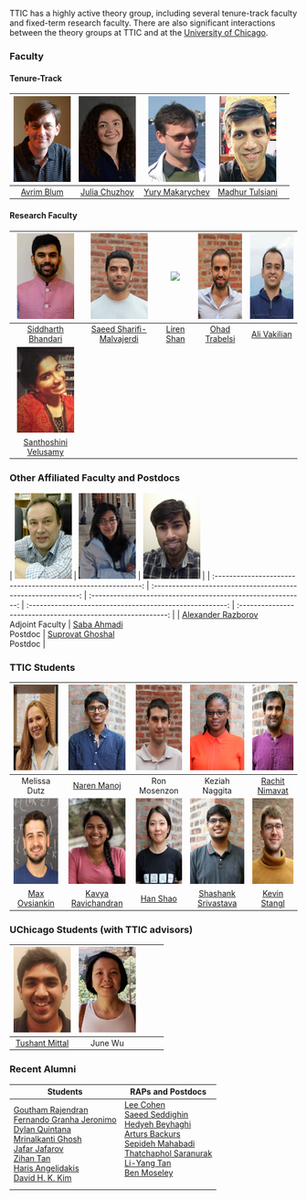 TTIC has a highly active theory group, including several tenure-track faculty and fixed-term research faculty. There are also significant interactions between the theory groups at TTIC and at the [University of Chicago](http://theory.cs.uchicago.edu).




### Faculty

#### Tenure-Track

|   <img src="pictures/avrim.jpg" height="150" width="100">    | <img src="pictures/julia.jpg" height="150" width="100"> |    <img src="pictures/yury.jpg" height="150" width="100">    |  <img src="pictures/madhur.jpg" height="150" width="100">   |                                                       |
| :----------------------------------------------------------: | :-----------------------------------------------------: | :----------------------------------------------------------: | :---------------------------------------------------------: | :---------------------------------------------------: |
|         [Avrim Blum](https://home.ttic.edu/~avrim/)          |     [Julia Chuzhoy](https://home.ttic.edu/~cjulia/)     |       [Yury Makarychev](https://home.ttic.edu/~yury/)        |     [Madhur Tulsiani](https://home.ttic.edu/~madhurt/)      |                                                       |


#### Research Faculty

| <img src="pictures/siddharth.jpg" height="150" width="100">  |  <img src="pictures/saeed.jpg" height="150" width="100">  |  <img src=“pictures/shan.jpg” height=“150” width=“100”>    |   <img src="pictures/ohad.jpg" height="150" width="100">    | <img src="pictures/ali.jpg" height="150" width="100"> |
| :----------------------------------------------------------: | :-----------------------------------------------------: | :----------------------------------------------------------: | :---------------------------------------------------------: | :---------------------------------------------------: |
| [Siddharth Bhandari](https://sites.google.com/view/siddharth-bhandari/)  | [Saeed Sharifi-Malvajerdi](https://sites.google.com/view/saeedsh/home) | [Liren Shan](https://lirenshan.github.io) | [Ohad Trabelsi](https://sites.google.com/view/ohadtrabelsi) |    [Ali Vakilian](https://www.mit.edu/~vakilian/)     |
| <img src="pictures/santhoshini.jpg" height="150" width="100">  |    |       |       |  |
| [Santhoshini Velusamy](https://scholar.harvard.edu/santhoshiniv/home) |     |  |  |         |



### Other Affiliated Faculty and Postdocs

|  <img src="pictures/razborov.jpg" height="150" width="100">  | <img src="pictures/ahmadi.jpg" height="150" width="100"> |  <img src="pictures/ghoshal.jpg" height="150" width="100">   |
| :----------------------------------------------------------: | :----------------------------------------------------------: | :----------------------------------------------------------: | :------------------------------------------------------: | :----------------------------------------------------------: |
| [Alexander Razborov](http://people.cs.uchicago.edu/~razborov/) <br> Adjoint Faculty  | [Saba Ahmadi](https://sabaahmadi.github.io)<br/> Postdoc | [Suprovat Ghoshal](https://sites.google.com/view/suprovat)<br/> Postdoc |



### TTIC Students

|   <img src="pictures/dutz.jpg" height="150" width="100">    |   <img src="pictures/manoj.jpg" height="150" width="100">    | <img src="pictures/mosenzon.jpg" height="150" width="100"> |  <img src="pictures/naggita.jpg" height="150" width="100">   | <img src="pictures/nimavat.jpg" height="150" width="100"> |
| :---------------------------------------------------------: | :----------------------------------------------------------: | :--------------------------------------------------------: | :----------------------------------------------------------: | :-------------------------------------------------------: |
|                        Melissa Dutz                         |            [Naren Manoj](https://www.nsmanoj.com)            |                        Ron Mosenzon                        |                        Keziah Naggita                        |     [Rachit Nimavat](https://home.ttic.edu/~nimavat/)     |
| <img src="pictures/ovsiankin.jpg" height="150" width="100"> | <img src="pictures/ravichandran.jpg" height="150" width="100"> |   <img src="pictures/shao.jpg" height="150" width="100">   | <img src="pictures/srivastava.jpg" height="150" width="100"> | <img src="pictures/stangl.jpg" height="150" width="100">  |
|             [Max Ovsiankin](https://maxov.org)              |      [Kavya Ravichandran](https://kavyar314.github.io)       |     [Han Shao](https://sites.google.com/view/hanshao)      | [Shashank Srivastava](https://sites.google.com/view/shashanks) |      [Kevin Stangl](https://home.ttic.edu/~kstangl/)      |



### UChicago Students (with TTIC advisors)

| <img src="pictures/mittal.jpg" height="150" width="100"> | <img src="pictures/wu.jpg" height="150" width="100"> |      |      |      |
| :------------------------------------------------------: | :--------------------------------------------------: | :--: | :--: | :--: |
|    [Tushant Mittal](https://mittaltushant.github.io)     |                       June Wu                        |      |      |      |



### Recent Alumni



| Students                                                     | RAPs and Postdocs                                            |
| ------------------------------------------------------------ | ------------------------------------------------------------ |
| [Goutham Rajendran](https://www.cs.cmu.edu/~gouthamr/)<br>[Fernando Granha Jeronimo ](https://granha.github.io/)<br>[Dylan Quintana ](https://www.math.harvard.edu/people/quintana-dylan/)<br>[Mrinalkanti Ghosh ](http://ttic.uchicago.edu/~mkghosh/)<br>[Jafar Jafarov](https://www.cs.uchicago.edu/people/profile/jafar-jafarov/)<br>[Zihan Tan](https://sites.google.com/view/zihantan)<br>[Haris Angelidakis](http://www.harisangelidakis.com/)<br>[David H. K. Kim](http://people.cs.uchicago.edu/~hongk/) | [Lee Cohen](https://sites.google.com/view/leecohen)<br>[Saeed Seddighin](https://sites.google.com/view/saeedrezaseddighin)<br>[Hedyeh Beyhaghi](https://hedyehbeyhaghi.github.io)<br>[Arturs Backurs](https://www.mit.edu/~backurs/)<br>[Sepideh Mahabadi](https://www.mit.edu/~mahabadi/)<br>[Thatchaphol Saranurak](https://sites.google.com/site/thsaranurak/)<br>[Li-Yang Tan](http://theory.stanford.edu/~liyang/)<br>[Ben Moseley](https://www.andrew.cmu.edu/user/moseleyb/)<br> <br> |

